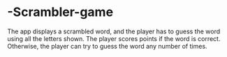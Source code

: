 # -Scrambler-game
The app displays a scrambled word, and the player has to guess the word using all the letters shown. The player scores points if the word is correct. Otherwise, the player can try to guess the word any number of times.
